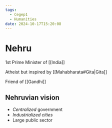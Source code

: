 ```yaml
---
tags:
  - Cegep1
  - Humanities
date: 2024-10-17T15:20:08
---
```


# Nehru

1st Prime Minister of [[India]]

Atheist but inspired by [[Mahabharata#Gita|Gita]]

Friend of [[Gandhi]]

## Nehruvian vision

- *Centralized* government
- *Industrialized cities*
- Large public sector